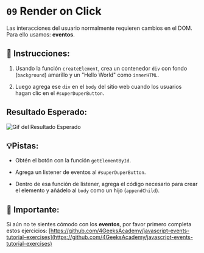# `09` Render on Click

Las interacciones del usuario normalmente requieren cambios en el DOM. Para ello usamos: **eventos**.

## 📝 Instrucciones:

1. Usando la función `createElement`, crea un contenedor `div` con fondo (`background`) amarillo y un "Hello World" como `innerHTML`.

2. Luego agrega ese `div` en el `body` del sitio web cuando los usuarios hagan clic en el `#superDuperButton`.

## Resultado Esperado:

![Gif del Resultado Esperado](../../.learn/assets/10-1.gif)

## 💡Pistas:

+ Obtén el botón con la función `getElementById`.

+ Agrega un listener de eventos al `#superDuperButton`.

+ Dentro de esa función de listener, agrega el código necesario para crear el elemento y añádelo al `body` como un hijo (`appendChild`).

## 🔎 Importante:

Si aún no te sientes cómodo con los **eventos**, por favor primero completa estos ejercicios: [https://github.com/4GeeksAcademy/javascript-events-tutorial-exercises](https://github.com/4GeeksAcademy/javascript-events-tutorial-exercises)